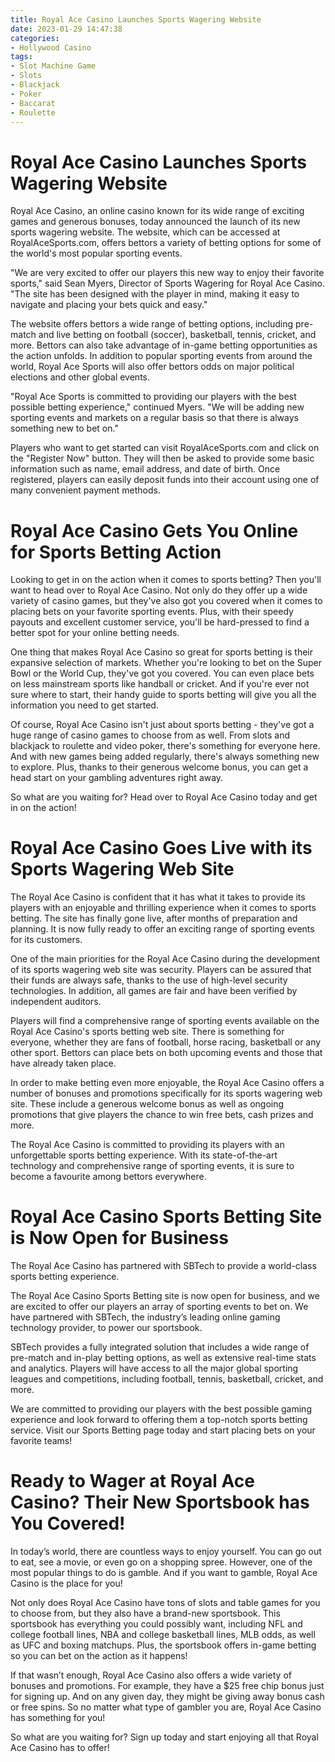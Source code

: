 ```yaml
---
title: Royal Ace Casino Launches Sports Wagering Website
date: 2023-01-29 14:47:38
categories:
- Hollywood Casino
tags:
- Slot Machine Game
- Slots
- Blackjack
- Poker
- Baccarat
- Roulette
---
```



#  Royal Ace Casino Launches Sports Wagering Website

Royal Ace Casino, an online casino known for its wide range of exciting games and generous bonuses, today announced the launch of its new sports wagering website. The website, which can be accessed at RoyalAceSports.com, offers bettors a variety of betting options for some of the world's most popular sporting events.

"We are very excited to offer our players this new way to enjoy their favorite sports," said Sean Myers, Director of Sports Wagering for Royal Ace Casino. "The site has been designed with the player in mind, making it easy to navigate and placing your bets quick and easy."

The website offers bettors a wide range of betting options, including pre-match and live betting on football (soccer), basketball, tennis, cricket, and more. Bettors can also take advantage of in-game betting opportunities as the action unfolds. In addition to popular sporting events from around the world, Royal Ace Sports will also offer bettors odds on major political elections and other global events.

"Royal Ace Sports is committed to providing our players with the best possible betting experience," continued Myers. "We will be adding new sporting events and markets on a regular basis so that there is always something new to bet on."

Players who want to get started can visit RoyalAceSports.com and click on the "Register Now" button. They will then be asked to provide some basic information such as name, email address, and date of birth. Once registered, players can easily deposit funds into their account using one of many convenient payment methods.

#  Royal Ace Casino Gets You Online for Sports Betting Action

Looking to get in on the action when it comes to sports betting? Then you'll want to head over to Royal Ace Casino. Not only do they offer up a wide variety of casino games, but they've also got you covered when it comes to placing bets on your favorite sporting events. Plus, with their speedy payouts and excellent customer service, you'll be hard-pressed to find a better spot for your online betting needs.

One thing that makes Royal Ace Casino so great for sports betting is their expansive selection of markets. Whether you're looking to bet on the Super Bowl or the World Cup, they've got you covered. You can even place bets on less mainstream sports like handball or cricket. And if you're ever not sure where to start, their handy guide to sports betting will give you all the information you need to get started.

Of course, Royal Ace Casino isn't just about sports betting - they've got a huge range of casino games to choose from as well. From slots and blackjack to roulette and video poker, there's something for everyone here. And with new games being added regularly, there's always something new to explore. Plus, thanks to their generous welcome bonus, you can get a head start on your gambling adventures right away.

So what are you waiting for? Head over to Royal Ace Casino today and get in on the action!

#  Royal Ace Casino Goes Live with its Sports Wagering Web Site

The Royal Ace Casino is confident that it has what it takes to provide its players with an enjoyable and thrilling experience when it comes to sports betting. The site has finally gone live, after months of preparation and planning. It is now fully ready to offer an exciting range of sporting events for its customers.

One of the main priorities for the Royal Ace Casino during the development of its sports wagering web site was security. Players can be assured that their funds are always safe, thanks to the use of high-level security technologies. In addition, all games are fair and have been verified by independent auditors.

Players will find a comprehensive range of sporting events available on the Royal Ace Casino's sports betting web site. There is something for everyone, whether they are fans of football, horse racing, basketball or any other sport. Bettors can place bets on both upcoming events and those that have already taken place.

In order to make betting even more enjoyable, the Royal Ace Casino offers a number of bonuses and promotions specifically for its sports wagering web site. These include a generous welcome bonus as well as ongoing promotions that give players the chance to win free bets, cash prizes and more.

The Royal Ace Casino is committed to providing its players with an unforgettable sports betting experience. With its state-of-the-art technology and comprehensive range of sporting events, it is sure to become a favourite among bettors everywhere.

#  Royal Ace Casino Sports Betting Site is Now Open for Business

The Royal Ace Casino has partnered with SBTech to provide a world-class sports betting experience.

The Royal Ace Casino Sports Betting site is now open for business, and we are excited to offer our players an array of sporting events to bet on. We have partnered with SBTech, the industry’s leading online gaming technology provider, to power our sportsbook.

SBTech provides a fully integrated solution that includes a wide range of pre-match and in-play betting options, as well as extensive real-time stats and analytics. Players will have access to all the major global sporting leagues and competitions, including football, tennis, basketball, cricket, and more.

We are committed to providing our players with the best possible gaming experience and look forward to offering them a top-notch sports betting service. Visit our Sports Betting page today and start placing bets on your favorite teams!

#  Ready to Wager at Royal Ace Casino? Their New Sportsbook has You Covered!

In today’s world, there are countless ways to enjoy yourself. You can go out to eat, see a movie, or even go on a shopping spree. However, one of the most popular things to do is gamble. And if you want to gamble, Royal Ace Casino is the place for you!

Not only does Royal Ace Casino have tons of slots and table games for you to choose from, but they also have a brand-new sportsbook. This sportsbook has everything you could possibly want, including NFL and college football lines, NBA and college basketball lines, MLB odds, as well as UFC and boxing matchups. Plus, the sportsbook offers in-game betting so you can bet on the action as it happens!

If that wasn’t enough, Royal Ace Casino also offers a wide variety of bonuses and promotions. For example, they have a $25 free chip bonus just for signing up. And on any given day, they might be giving away bonus cash or free spins. So no matter what type of gambler you are, Royal Ace Casino has something for you!

So what are you waiting for? Sign up today and start enjoying all that Royal Ace Casino has to offer!